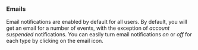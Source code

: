 <!-- usedin: [ _general/account/notifications.md] -->

### Emails

Email notifications are enabled by default for all users. By default, you will get an email for a number of events, with the exception of _account suspended_ notifications. You can easily turn email notifications _on_ or _off_ for each type by clicking on the email icon.

